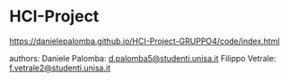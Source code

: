# HCI-Project

https://danielepalomba.github.io/HCI-Project-GRUPPO4/code/index.html

authors:
Daniele Palomba: d.palomba5@studenti.unisa.it
Filippo Vetrale: f.vetrale2@studenti.unisa.it
